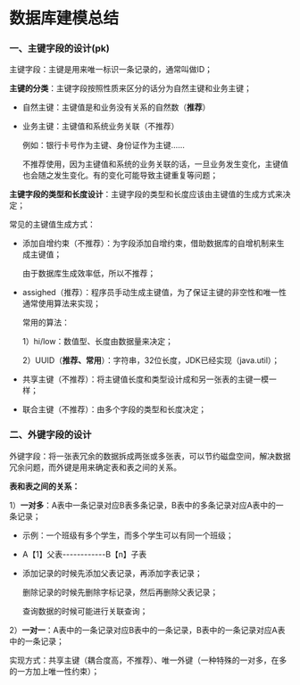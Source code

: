 # 数据库建模总结

### 一、主键字段的设计(pk)

主键字段：主键是用来唯一标识一条记录的，通常叫做ID；



**主键的分类**：主键字段按照性质来区分的话分为自然主键和业务主键；

- 自然主键：主键值是和业务没有关系的自然数（**推荐**）

- 业务主键：主键值和系统业务关联（不推荐）

  例如：银行卡号作为主键、身份证作为主键……

  不推荐使用，因为主键值和系统的业务关联的话，一旦业务发生变化，主键值也会随之发生变化。有的变化可能导致主键重复等问题；

  

**主键字段的类型和长度设计**：主键字段的类型和长度应该由主键值的生成方式来决定；

常见的主键值生成方式：

- 添加自增约束（不推荐）：为字段添加自增约束，借助数据库的自增机制来生成主键值；

  由于数据库生成效率低，所以不推荐；

- assighed（推荐）：程序员手动生成主键值，为了保证主键的非空性和唯一性通常使用算法来实现；

  常用的算法：

  1）hi/low：数值型、长度由数据量来决定；

  2）UUID（**推荐、常用**）：字符串，32位长度，JDK已经实现（java.util）；

- 共享主键（不推荐）：将主键值长度和类型设计成和另一张表的主键一模一样；
- 联合主键（不推荐）：由多个字段的类型和长度决定；



### 二、外键字段的设计

外键字段：将一张表冗余的数据拆成两张或多张表，可以节约磁盘空间，解决数据冗余问题，而外键是用来确定表和表之间的关系。

**表和表之间的关系：**

1）**一对多**：A表中一条记录对应B表多条记录，B表中的多条记录对应A表中的一条记录；

- 示例：一个班级有多个学生，而多个学生可以有同一个班级；

- A【1】父表------------B【n】子表 

- 添加记录的时候先添加父表记录，再添加字表记录；

  删除记录的时候先删除字标记录，然后再删除父表记录；

  查询数据的时候可能进行关联查询；



2）**一对一**：A表中的一条记录对应B表中的一条记录，B表中的一条记录对应A表中的一条记录；

实现方式：共享主键（耦合度高，不推荐）、唯一外键（一种特殊的一对多，在多的一方加上唯一性约束）；

